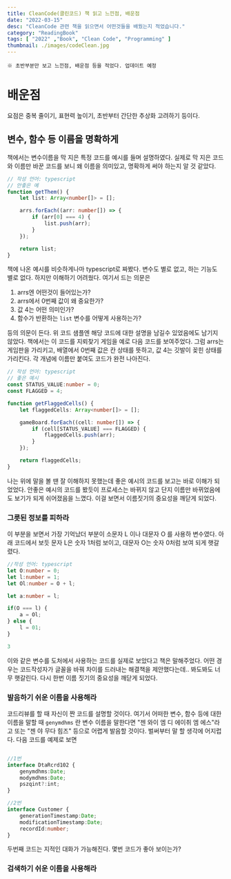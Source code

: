 ```yaml
---
title: CleanCode(클린코드) 책 읽고 느낀점, 배운점 
date: "2022-03-15"
desc: "CleanCode 관련 책을 읽으면서 어떤것들을 배웠는지 적었습니다."
category: "ReadingBook"
tags: [ "2022" ,"Book", "Clean Code", "Programming" ]
thumbnail: ./images/codeClean.jpg
---
```


`※ 초반부분만 보고 느낀점, 배운점 등을 적었다. 업데이트 예정`

# 배운점

요점은 중복 줄이기, 표현력 높이기, 초반부터 간단한 추상화 고려하기 등이다.

## 변수, 함수 등 이름을 명확하게

책에서는 변수이름을 막 지은 특정 코드를 예시를 들며 설명하였다. 실제로 막 지은 코드와 이름만 바꾼 코드를 보니 왜 이름을 의미있고, 명확하게 써야 하는지 알 것 같았다.

```typescript
// 작성 언어: typescript
// 안좋은 예
function getThem() {
    let list: Array<number[]> = [];

    arrs.forEach((arr: number[]) => {
        if (arr[0] === 4) {
            list.push(arr);
        }
    });

    return list;
}

```

책에 나온 예시를 비슷하게나마 typescript로 짜봤다. 변수도 별로 없고, 하는 기능도 별로 없다. 하지만 이해하기 어려웠다. 여기서 드는 의문은

1. arrs엔 어떤것이 들어있는가?
2. arrs에서 0번째 값이 왜 중요한가?
3. 값 4는 어떤 의미인가?
4. 함수가 반환하는 `list` 변수를 어떻게 사용하는가?

등의 의문이 든다. 위 코드 샘플엔 해당 코드에 대한 설명을 남길수 있었음에도 남기지 않았다. 
책에서는 이 코드를 지뢰찾기 게임을 예로 다음 코드를 보여주었다. 그럼 arrs는 게임판을 가리키고, 배열에서 0번째
값은 칸 상태를 뜻하고, 값 4는 깃발이 꽂힌 상태를 가리킨다. 각 개념에 이름만 붙여도 코드가 완전 나아진다.

```typescript
// 작성 언어: typescript
// 좋은 예시
const STATUS_VALUE:number = 0;
const FLAGGED = 4;

function getFlaggedCells() {
    let flaggedCells: Array<number[]> = [];

    gameBoard.forEach((cell: number[]) => {
        if (cell[STATUS_VALUE] === FLAGGED) {
            flaggedCells.push(arr);
        }
    });

    return flaggedCells;
}

```
나는 위에 말을 볼 땐 잘 이해하지 못했는데 좋은 예시의 코드를 보고는 바로 이해가 되었었다.
안좋은 예시의 코드를 봤듯이 프로세스는 바뀌지 않고 단지 이름만 바뀌었음에도 보기가 되게 쉬어졌음을 느꼈다.
이걸 보면서 이름짓기의 중요성을 깨닫게 되었다.

### 그릇된 정보를 피하라

이 부분을 보면서 가장 기억났더 부분이 소문자 L 이나 대문자 O 를 사용하 변수였다. 아래 코드에서 보듯 문자 L은 숫자 1처럼 보이고,
대문자 O는 숫자 0처럼 보여 되게 햇갈렸다.

```typescript
//작성 언어: typescript
let O:number = 0;
let l:number = 1;
let Ol:number = O + l;

let a:number = l;

if(O === l) {
    a = Ol;
} else {
    l = 01;
}

3
```
이와 같은 변수를 도처에서 사용하는 코드를 실제로 보았다고 책은 말해주었다. 어떤 경우는 코드작성자가 글꼴을 바꿔 차이를 드러내는
해결책을 제안했다는데.. 봐도봐도 너무 햇갈린다. 다시 한번 이름 짓기의 중요성을 깨닫게 되었다.

### 발음하기 쉬운 이름을 사용해라

코드리뷰를 할 때 자신이 짠 코드를 설명할 것이다. 여기서 어떠한 변수, 함수 등에 대한 이름을 말할 때 `genymdhms` 란 변수 이름을 말한다면
"젠 와이 엠 디 에이취 엠 에스"라고 또는 "젠 야 무다 힘즈" 등으로 어렵게 발음할 것이다. 벌써부터 말 할 생각에 어지럽다.
다음 코드를 예제로 보면
```typescript

//1번
interface DtaRcrd102 {
    genymdhms:Date;
    modymdhms:Date;
    pszqint?:int;
}

//2번
interface Customer {
    generationTimestamp:Date;
    modificationTimestamp:Date;
    recordId:number;
}
```
두번째 코드는 지적인 대화가 가능해진다. 몇번 코드가 좋아 보이는가?

### 검색하기 쉬운 이름을 사용해라
